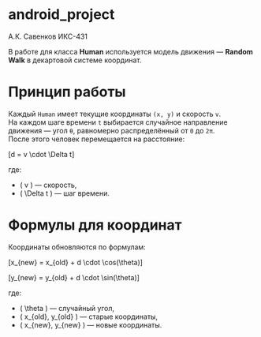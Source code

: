 # android_project

А.К. Савенков ИКС-431

В работе для класса **Human** используется модель движения — **Random Walk** в декартовой системе координат.

# Принцип работы

Каждый `Human` имеет текущие координаты `(x, y)` и скорость `v`.  
На каждом шаге времени `t` выбирается случайное направление движения — угол `θ`, равномерно распределённый от `0` до `2π`.  
После этого человек перемещается на расстояние:

\[d = v \cdot \Delta t\]

где:  
- \( v \) — скорость,  
- \( \Delta t \) — шаг времени.  

# Формулы для координат

Координаты обновляются по формулам:

\[x_{new} = x_{old} + d \cdot \cos(\theta)\]

\[y_{new} = y_{old} + d \cdot \sin(\theta)\]

где:  
- \( \theta \) — случайный угол,  
- \( x_{old}, y_{old} \) — старые координаты,  
- \( x_{new}, y_{new} \) — новые координаты.  

